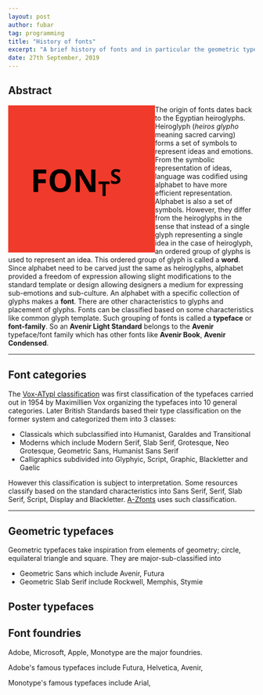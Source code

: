 ```yaml
---
layout: post
author: fubar
tag: programming
title: "History of fonts"
excerpt: "A brief history of fonts and in particular the geometric typefaces."
date: 27th September, 2019
---
```


## Abstract

<img
    src="/assets/images/Fonts/fontsLogo.svg"
    alt="fonts-logo"
    align = left
/>

The origin of fonts dates back to the Egyptian heiroglyphs. Heiroglyph (*heiros glypho* meaning sacred carving) forms a set of symbols to represent ideas and emotions. From the symbolic representation of ideas, language was codified using alphabet to have more efficient representation. Alphabet is also a set of symbols. However, they differ from the heiroglyphs in the sense that instead of a single glyph representing a single idea in the case of heiroglyph, an ordered group of glyphs is used to represent an idea. This ordered group of glyph is called a **word**. Since alphabet need to be carved just the same as heiroglyphs, alphabet provided a freedom of expression allowing slight modifications to the standard template or design allowing designers a medium for expressing sub-emotions and sub-culture. An alphabet with a specific collection of glyphs makes a **font**. There are other characteristics to glyphs and placement of glyphs. Fonts can be classified based on some characteristics like common glyph template. Such grouping of fonts is called a **typeface** or **font-family**. So an **Avenir Light Standard** belongs to the **Avenir** typeface/font family which has other fonts like **Avenir Book**, **Avenir Condensed**.

---

## Font categories

The [Vox-ATypl classification](https://en.wikipedia.org/wiki/Vox-ATypI_classification) was first classification of the typefaces carried out in 1954 by Maximillien Vox organizing the typefaces into 10 general categories. Later British Standards based their type classification on the former system and categorized them into 3 classes:

- Classicals which subclassified into Humanist, Garaldes and Transitional
- Moderns which include Modern Serif, Slab Serif, Grotesque, Neo Grotesque, Geometric Sans, Humanist Sans Serif
- Calligraphics subdivided into Glyphyic, Script, Graphic, Blackletter and Gaelic

However this classification is subject to interpretation. Some resources classify based on the standard characteristics into Sans Serif, Serif, Slab Serif, Script, Display and Blackletter. [A-Zfonts](https://www.azfonts.net/) uses such classification.

---

## Geometric typefaces

Geometric typefaces take inspiration from elements of geometry; circle, equilateral triangle and square. They are major-sub-classified into

- Geometric Sans which include Avenir, Futura
- Geometric Slab Serif include Rockwell, Memphis, Stymie

## Poster typefaces


## Font foundries

Adobe, Microsoft, Apple, Monotype are the major foundries.

Adobe's famous typefaces include Futura, Helvetica, Avenir,

Monotype's famous typefaces include Arial,

